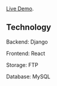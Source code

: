 [Live Demo](https://yectuning.herokuapp.com).

## Technology

Backend: Django

Frontend: React

Storage: FTP

Database: MySQL

